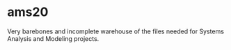 # ams20

Very barebones and incomplete warehouse of the files needed for Systems Analysis and Modeling projects.

